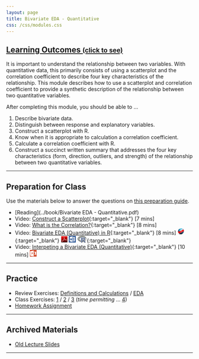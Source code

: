 ```yaml
---
layout: page
title: Bivariate EDA - Quantitative
css: /css/modules.css
---
```


<div class="panel-group-ILOs">
  <div class="panel panel-default">
    <div class="panel-heading">
      <h2 class="panel-title">
        <a data-toggle="collapse" href="#ILOs">Learning Outcomes <small>(click to see)</small></a>
      </h2>
    </div>
    <div id="ILOs" class="panel-collapse collapse">
      <div class="panel-body">
It is important to understand the relationship between two variables.  With quantitative data, this primarily consists of using a scatterplot and the correlation coefficient to describe four key characteristics of the relationship.  This module describes how to use a scatterplot and correlation coefficient to provide a synthetic description of the relationship between two quantitative variables.

<p>After completing this module, you should be able to ...</p>

<ol>
  <li>Describe bivariate data.</li>
  <li>Distinguish between response and explanatory variables.</li>
  <li>Construct a scatterplot with R.</li>
  <li>Know when it is appropriate to calculation a correlation coefficient.</li>
  <li>Calculate a correlation coefficient with R.</li>
  <li>Construct a succinct written summary that addresses the four key characteristics (form, direction, outliers, and strength) of the relationship between two quantitative variables.</li>
</ol>
      </div>
    </div>
  </div>
</div>

----

## Preparation for Class

Use the materials below to answer the questions on [this preparation guide](BEDAQuant_Prep).

* [Reading](../book/Bivariate EDA - Quantitative.pdf)
* Video: [Construct a Scatterplot](https://www.youtube.com/v/yXmz922K9Ks?version=3&autoplay=1){:target="_blank"} [7 mins]
* Video: [What is the Correlation?](https://www.youtube.com/v/PtYVrF_WT3A?version=3&start=32&autoplay=1){:target="_blank"} [8 mins]
* Video: [Bivariate EDA (Quantitative) in R](https://vimeo.com/user45324800/biveda-quant){:target="_blank"} [8 mins] [![Web](../img/web.png)](BEDAQuant_RHO.html){:target="_blank"}  [![PDF](../img/pdf.png)](BEDAQuant_RHO.pdf) [![MSWord](../img/word.png)](BEDAQuant_RHO.docx)  [![R](../img/Rlogo.png)](BEDAQuant_RHO.R){:target="_blank"}
* Video: [Interpeting a Bivariate EDA (Quantitative)](https://vimeo.com/user45324800/beda-quantsum){:target="_blank"} [10 mins]  [![PowerPoint](../img/ppt.png)](BEDAQuant_PPT.pptx)

----

## Practice

* Review Exercises: [Definitions and Calculations](BEDAQuant_RevEx_Defns) / [EDA](BEDAQuant_RevEx_EDA)
* Class Exercises: [1](BEDAQuant_CE1) / [2](BEDAQuant_CE2) / [3](BEDAQuant_CE3) (*time permitting* ... [4](BEDAQuant_CE4))
* [Homework Assignment](BEDAQuant_HW)

----

## Archived Materials

* [Old Lecture Slides](BEDAQuant_PPT_old.pptx)

----
